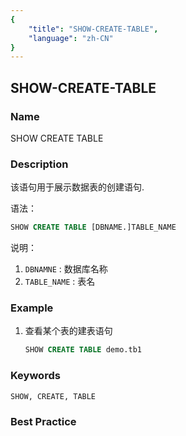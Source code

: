 ```yaml
---
{
    "title": "SHOW-CREATE-TABLE",
    "language": "zh-CN"
}
---
```


<!--
Licensed to the Apache Software Foundation (ASF) under one
or more contributor license agreements.  See the NOTICE file
distributed with this work for additional information
regarding copyright ownership.  The ASF licenses this file
to you under the Apache License, Version 2.0 (the
"License"); you may not use this file except in compliance
with the License.  You may obtain a copy of the License at

  http://www.apache.org/licenses/LICENSE-2.0

Unless required by applicable law or agreed to in writing,
software distributed under the License is distributed on an
"AS IS" BASIS, WITHOUT WARRANTIES OR CONDITIONS OF ANY
KIND, either express or implied.  See the License for the
specific language governing permissions and limitations
under the License.
-->

## SHOW-CREATE-TABLE

### Name

SHOW CREATE TABLE

### Description

该语句用于展示数据表的创建语句.

语法：

```sql
SHOW CREATE TABLE [DBNAME.]TABLE_NAME
```

说明：

1. `DBNAMNE` : 数据库名称
2. `TABLE_NAME` : 表名

### Example

1. 查看某个表的建表语句

   ```sql
   SHOW CREATE TABLE demo.tb1
   ```

### Keywords

    SHOW, CREATE, TABLE

### Best Practice

